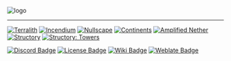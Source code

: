 ![logo](https://user-images.githubusercontent.com/63272345/232256308-eec084f9-a8ff-4329-9f18-df57e25b70d3.png)

---------

[![Terralith](https://img.shields.io/github/v/release/Stardust-Labs-MC/Terralith?logo=github&label=Terralith "Terralith")](https://github.com/Stardust-Labs-MC/Terralith) [![Incendium](https://img.shields.io/github/v/release/Stardust-Labs-MC/Incendium?logo=github&label=Incendium "Incendium")](https://github.com/Stardust-Labs-MC/Incendium) [![Nullscape](https://img.shields.io/github/v/release/Stardust-Labs-MC/Nullscape?logo=github&label=Nullscape "Nullscape")](https://github.com/Stardust-Labs-MC/Nullscape) [![Continents](https://img.shields.io/github/v/release/Stardust-Labs-MC/Continents?logo=github&label=Continents "Continents")](https://github.com/Stardust-Labs-MC/Continents) [![Amplified Nether](https://img.shields.io/github/v/release/Stardust-Labs-MC/Amplified-Nether?logo=github&label=Amplified%20Nether "Amplified Nether")](https://github.com/Stardust-Labs-MC/Amplified-Nether) [![Structory](https://img.shields.io/github/v/release/Stardust-Labs-MC/Structory?logo=github&label=Structory "Structory")](https://github.com/Stardust-Labs-MC/Structory) [![Structory: Towers](https://img.shields.io/github/v/release/Stardust-Labs-MC/Structory-Towers?logo=github&label=Structory:%20Towers "Structory: Towers")](https://github.com/Stardust-Labs-MC/Structory-Towers) 

[![Discord Badge](https://img.shields.io/discord/738046951236567162?color=blueviolet&logo=discord&style=for-the-badge "Join our Discord Server")](https://discord.gg/stardustlabs) [![License Badge](https://img.shields.io/badge/license-Stardust_Labs-green?style=for-the-badge "View the Stardust Labs License")](https://github.com/Stardust-Labs-MC/license) [![Wiki Badge](https://img.shields.io/badge/wiki-Miraheze-yellow?style=for-the-badge "View our Wiki")](https://discord.gg/stardustlabs) [![Weblate Badge](https://img.shields.io/weblate/progress/stardust-labs?server=https%3A%2F%2Fweblate.catter.dev&logo=weblate&style=for-the-badge "Translate here")](https://weblate.catter.dev/projects/stardust-labs)
